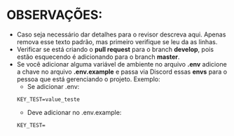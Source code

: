 
OBSERVAÇÕES:
==========

- Caso seja necessário dar detalhes para o revisor descreva aqui. Apenas remova esse texto padrão, mas primeiro verifique se leu da as linhas.
- Verificar se está criando o **pull request** para o branch **develop**, pois estão esquecendo é adicionando para o branch **master**.
- Se você adicionar alguma variável de ambiente no arquivo **.env** adicione a chave no arquivo **.env.example** e passa via Discord essas **envs** para o pessoa que está gerenciando o projeto. Exemplo:
    - Se adicionar .env:
    ```
    KEY_TEST=value_teste
    ```
    - Deve adicionar no .env.example: 
    ```
    KEY_TEST=
    ```
